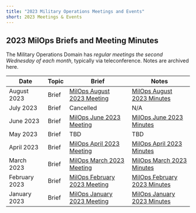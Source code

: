 ```yaml
---
title: "2023 Military Operations Meetings and Events"
short: 2023 Meetings & Events
---
```


## 2023 MilOps Briefs and Meeting Minutes

The Military Operations Domain has *regular meetings the second Wednesday of each month*, typically via teleconference. Notes are archived here.

|Date|Topic|Brief|Notes|
|---|---|---|---|
|August 2023|Brief|[MilOps August 2023 Meeting](MILOPS_Aug2023_Public_Meeting.pdf)|[MilOps August 2023 Minutes](MILOPS_Meeting_Minutes_09Aug23.pdf)|
|July 2023|Brief|Cancelled|N/A|
|June 2023|Brief|[MilOps June 2023 Meeting](MILOPS_14June23_StakeholderEngagement_final.pdf)|[MilOps June 2023 Minutes](MILOPS_Meeting_Minutes_14Jun23.pdf)|
|May 2023|Brief|TBD|TBD|
|April 2023|Brief|[MilOps April 2023 Meeting](MILOPS_April2023_StakeholderEngagement.pdf)|[MilOps April 2023 Minutes](MILOPS_April_2023_StakeholderEngagement.pdf)|
|March 2023|Brief|[MilOps March 2023 Meeting](MILOPS_08_Mar_StakeholderEngagement.pdf)|[MilOps March 2023 Minutes](MILOPS_Meeting_Minutes_08Mar23.pdf)|
|February 2023|Brief|[MilOps February 2023 Meeting](NIEM_MilOps_08Feb23_StakeholderEngagement_v0.1.pdf)|[MilOps February 2023 Minutes](MILOPS_Meeting_Minutes_08FEB23.pdf)|
|January 2023|Brief|[MilOps January 2023 Meeting](MILOPS_11_Jan_StakeholderEngagement.pdf)|[MilOps January 2023 Minutes](MILOPS_Meeting_Minutes_11JAN23.pdf)|
